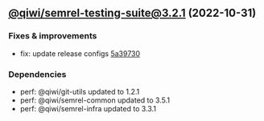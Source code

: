 ## [@qiwi/semrel-testing-suite@3.2.1](https://github.com/qiwi/semantic-release-toolkit/compare/2022.10.27-qiwi.semrel-testing-suite.3.2.0-f0...2022.10.31-qiwi.semrel-testing-suite.3.2.1-f0) (2022-10-31)

### Fixes & improvements
* fix: update release configs [5a39730](https://github.com/qiwi/semantic-release-toolkit/commit/5a397307f1106581804e839acf8bceae96017d6c)

### Dependencies
* perf: @qiwi/git-utils updated to 1.2.1
* perf: @qiwi/semrel-common updated to 3.5.1
* perf: @qiwi/semrel-infra updated to 3.3.1


